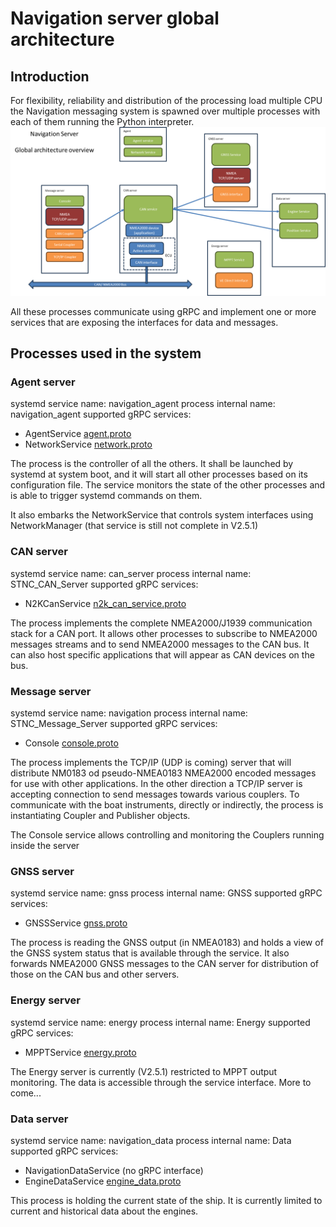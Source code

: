 # Navigation server global architecture

## Introduction

For flexibility, reliability and distribution of the processing load multiple CPU the Navigation messaging system is spawned over multiple processes with each of them running the Python interpreter.
![Global architecture outline](message_server_global_architecture.png)

All these processes communicate using gRPC and implement one or more services that are exposing the interfaces for data and messages.

## Processes used in the system

### Agent server

systemd service name: navigation_agent
process internal name: navigation_agent
supported gRPC services:
- AgentService [agent.proto](../navigation_server/protobuf/agent.proto)
- NetworkService [network.proto](../navigation_server/protobuf/network.proto)

The process is the controller of all the others. It shall be launched by systemd at system boot, and it will start all other processes based on its configuration file.
The service monitors the state of the other processes and is able to trigger systemd commands on them.

It also embarks the NetworkService that controls system interfaces using NetworkManager (that service is still not complete in V2.5.1)

### CAN server

systemd service name: can_server
process internal name: STNC_CAN_Server
supported gRPC services:
- N2KCanService [n2k_can_service.proto](../navigation_server/protobuf/n2k_can_service.proto)

The process implements the complete NMEA2000/J1939 communication stack for a CAN port. It allows other processes to subscribe to NMEA2000 messages streams and to send NMEA2000 messages to the CAN bus.
It can also host specific applications that will appear as CAN devices on the bus.

### Message server

systemd service name: navigation
process internal name: STNC_Message_Server
supported gRPC services:
- Console [console.proto](../navigation_server/protobuf/console.proto)

The process implements the TCP/IP (UDP is coming) server that will distribute NM0183 od pseudo-NMEA0183 NMEA2000 encoded messages for use with other applications.
In the other direction a TCP/IP server is accepting connection to send messages towards various couplers.
To communicate with the boat instruments, directly or indirectly, the process is instantiating Coupler and Publisher objects.

The Console service allows controlling and monitoring the Couplers running inside the server

### GNSS server

systemd service name: gnss
process internal name: GNSS
supported gRPC services:
- GNSSService [gnss.proto](../navigation_server/protobuf/gnss.proto)

The process is reading the GNSS output (in NMEA0183) and holds a view of the GNSS system status that is available through the service.
It also forwards NMEA2000 GNSS messages to the CAN server for distribution of those on the CAN bus and other servers.

### Energy server

systemd service name: energy
process internal name: Energy
supported gRPC services:
- MPPTService [energy.proto](../navigation_server/protobuf/energy.proto)

The Energy server is currently (V2.5.1) restricted to MPPT output monitoring. The data is accessible through the service interface.
More to come...

### Data server

systemd service name: navigation_data
process internal name: Data
supported gRPC services:
- NavigationDataService (no gRPC interface)
- EngineDataService [engine_data.proto](../navigation_server/protobuf/engine_data.proto)

This process is holding the current state of the ship. It is currently limited to current and historical data about the engines.


